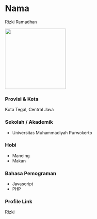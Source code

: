 # Nama
Rizki Ramadhan

<img src="https://ibb.co/P4VwFfs" width="200" height="200" align="center"/>

### Provisi & Kota

Kota Tegal, Central Java

### Sekolah / Akademik
 - Universitas Muhammadiyah Purwokerto

### Hobi

- Mancing
- Makan

### Bahasa Pemograman

- Javascript
- PHP


### Profile Link

[Rizki](https://github.com/rizkiramadhanx)

